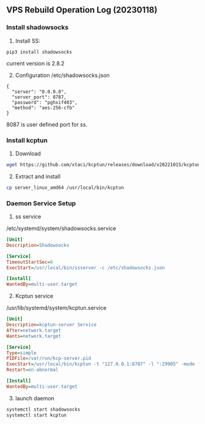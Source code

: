 ## VPS Rebuild Operation Log (20230118)

### Install shadowsocks

1. Install SS:
```python3
pip3 install shadowsocks
```
current version is 2.8.2

2. Configuration
/etc/shadowsocks.json
```
{
  "server": "0.0.0.0",
  "server_port": 8787,
  "password": "pghxif403",
  "method": "aes-256-cfb"
}

```
8087 is user defined port for ss.

### Install kcptun

1. Download
```bash
wget https://github.com/xtaci/kcptun/releases/download/v20221015/kcptun-linux-amd64-20221015.tar.gz
```
2. Extract and install
```bash
cp server_linux_amd64 /usr/local/bin/kcptun
```

### Daemon Service Setup
1. ss service

/etc/systemd/system/shadowsocks.service
```ini
[Unit]
Description=Shadowsocks

[Service]
TimeoutStartSec=0
ExecStart=/usr/local/bin/ssserver -c /etc/shadowsocks.json

[Install]
WantedBy=multi-user.target
```

2. Kcptun service

/usr/lib/systemd/system/kcptun.service
```ini
[Unit]
Description=kcptun-server Service
After=network.target
Wants=network.target

[Service]
Type=simple
PIDFile=/var/run/kcp-server.pid
ExecStart=/usr/local/bin/kcptun -t "127.0.0.1:8787" -l ":29905" -mode fast -key pghxif403 -crypt aes -datashard 10 -parityshard 3 -mtu 1350 -sndwnd 512 -rcvwnd 512 -dscp 0
Restart=on-abnormal

[Install]
WantedBy=multi-user.target
```

3. launch daemon
```bash
systemctl start shadowsocks
systemctl start kcptun
```
